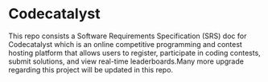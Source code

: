 # Codecatalyst
This repo  consists a Software Requirements Specification (SRS) doc for Codecatalyst which is an online competitive programming and contest hosting platform that allows users to register, participate in coding contests, submit solutions, and view real-time leaderboards.Many more upgrade regarding this project will be updated in this repo. 
